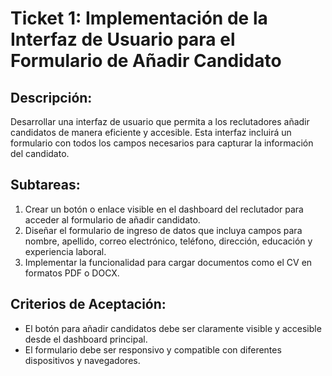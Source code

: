 
# Ticket 1: Implementación de la Interfaz de Usuario para el Formulario de Añadir Candidato

## Descripción:
Desarrollar una interfaz de usuario que permita a los reclutadores añadir candidatos de manera eficiente y accesible. Esta interfaz incluirá un formulario con todos los campos necesarios para capturar la información del candidato.

## Subtareas:
1. Crear un botón o enlace visible en el dashboard del reclutador para acceder al formulario de añadir candidato.
2. Diseñar el formulario de ingreso de datos que incluya campos para nombre, apellido, correo electrónico, teléfono, dirección, educación y experiencia laboral.
3. Implementar la funcionalidad para cargar documentos como el CV en formatos PDF o DOCX.

## Criterios de Aceptación:
- El botón para añadir candidatos debe ser claramente visible y accesible desde el dashboard principal.
- El formulario debe ser responsivo y compatible con diferentes dispositivos y navegadores.
